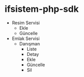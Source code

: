 # ifsistem-php-sdk

 * Resim Servisi
    * Ekle
    * Güncelle
 * Emlak Servisi
    * Danışman
        * Liste
        * Detay
        * Ekle
        * Güncelle
        * Sil